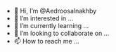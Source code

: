 - 👋 Hi, I’m @Aedroosalnakhby
- 👀 I’m interested in ...
- 🌱 I’m currently learning ...
- 💞️ I’m looking to collaborate on ...
- 📫 How to reach me ...

<!---
Aedroosalnakhby/Aedroosalnakhby is a ✨ special ✨ repository because its `README.md` (this file) appears on your GitHub profile.
You can click the Preview link to take a look at your changes.
--->
